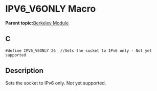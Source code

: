 # IPV6\_V6ONLY Macro

**Parent topic:**[Berkeley Module](GUID-5F35C98C-EC8E-40FF-9B62-3B31D508F820.md)

## C

```
#define IPV6_V6ONLY 26  //Sets the socket to IPv6 only - Not yet supported
```

## Description

Sets the socket to IPv6 only. Not yet supported.


